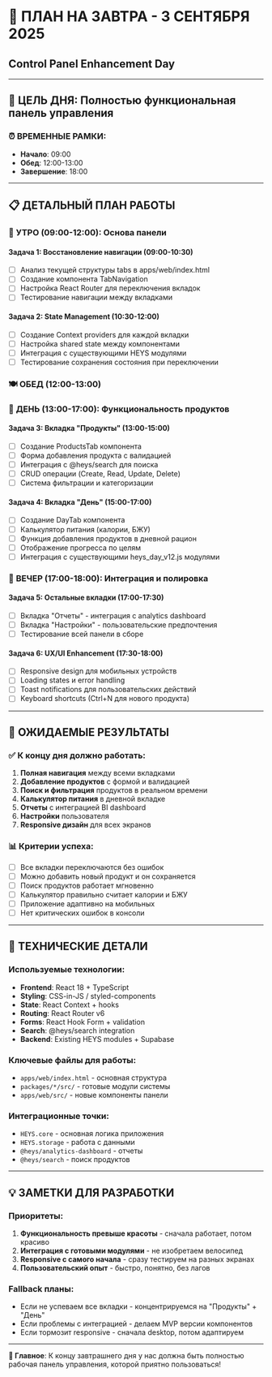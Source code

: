 # 🎯 ПЛАН НА ЗАВТРА - 3 СЕНТЯБРЯ 2025

## Control Panel Enhancement Day

---

## 🚀 **ЦЕЛЬ ДНЯ**: Полностью функциональная панель управления

### ⏰ **ВРЕМЕННЫЕ РАМКИ**:

- **Начало**: 09:00
- **Обед**: 12:00-13:00
- **Завершение**: 18:00

---

## 📋 **ДЕТАЛЬНЫЙ ПЛАН РАБОТЫ**

### 🌅 **УТРО (09:00-12:00): Основа панели**

#### **Задача 1: Восстановление навигации (09:00-10:30)**

- [ ] Анализ текущей структуры tabs в apps/web/index.html
- [ ] Создание компонента TabNavigation
- [ ] Настройка React Router для переключения вкладок
- [ ] Тестирование навигации между вкладками

#### **Задача 2: State Management (10:30-12:00)**

- [ ] Создание Context providers для каждой вкладки
- [ ] Настройка shared state между компонентами
- [ ] Интеграция с существующими HEYS модулями
- [ ] Тестирование сохранения состояния при переключении

### 🍽️ **ОБЕД (12:00-13:00)**

### 🌆 **ДЕНЬ (13:00-17:00): Функциональность продуктов**

#### **Задача 3: Вкладка "Продукты" (13:00-15:00)**

- [ ] Создание ProductsTab компонента
- [ ] Форма добавления продукта с валидацией
- [ ] Интеграция с @heys/search для поиска
- [ ] CRUD операции (Create, Read, Update, Delete)
- [ ] Система фильтрации и категоризации

#### **Задача 4: Вкладка "День" (15:00-17:00)**

- [ ] Создание DayTab компонента
- [ ] Калькулятор питания (калории, БЖУ)
- [ ] Функция добавления продуктов в дневной рацион
- [ ] Отображение прогресса по целям
- [ ] Интеграция с существующими heys_day_v12.js модулями

### 🌙 **ВЕЧЕР (17:00-18:00): Интеграция и полировка**

#### **Задача 5: Остальные вкладки (17:00-17:30)**

- [ ] Вкладка "Отчеты" - интеграция с analytics dashboard
- [ ] Вкладка "Настройки" - пользовательские предпочтения
- [ ] Тестирование всей панели в сборе

#### **Задача 6: UX/UI Enhancement (17:30-18:00)**

- [ ] Responsive design для мобильных устройств
- [ ] Loading states и error handling
- [ ] Toast notifications для пользовательских действий
- [ ] Keyboard shortcuts (Ctrl+N для нового продукта)

---

## 🎯 **ОЖИДАЕМЫЕ РЕЗУЛЬТАТЫ**

### ✅ **К концу дня должно работать:**

1. **Полная навигация** между всеми вкладками
2. **Добавление продуктов** с формой и валидацией
3. **Поиск и фильтрация** продуктов в реальном времени
4. **Калькулятор питания** в дневной вкладке
5. **Отчеты** с интеграцией BI dashboard
6. **Настройки** пользователя
7. **Responsive дизайн** для всех экранов

### 📊 **Критерии успеха:**

- [ ] Все вкладки переключаются без ошибок
- [ ] Можно добавить новый продукт и он сохраняется
- [ ] Поиск продуктов работает мгновенно
- [ ] Калькулятор правильно считает калории и БЖУ
- [ ] Приложение адаптивно на мобильных
- [ ] Нет критических ошибок в консоли

---

## 🔧 **ТЕХНИЧЕСКИЕ ДЕТАЛИ**

### **Используемые технологии:**

- **Frontend**: React 18 + TypeScript
- **Styling**: CSS-in-JS / styled-components
- **State**: React Context + hooks
- **Routing**: React Router v6
- **Forms**: React Hook Form + validation
- **Search**: @heys/search integration
- **Backend**: Existing HEYS modules + Supabase

### **Ключевые файлы для работы:**

- `apps/web/index.html` - основная структура
- `packages/*/src/` - готовые модули системы
- `apps/web/src/` - новые компоненты панели

### **Интеграционные точки:**

- `HEYS.core` - основная логика приложения
- `HEYS.storage` - работа с данными
- `@heys/analytics-dashboard` - отчеты
- `@heys/search` - поиск продуктов

---

## 💡 **ЗАМЕТКИ ДЛЯ РАЗРАБОТКИ**

### **Приоритеты:**

1. **Функциональность превыше красоты** - сначала работает, потом красиво
2. **Интеграция с готовыми модулями** - не изобретаем велосипед
3. **Responsive с самого начала** - сразу тестируем на разных экранах
4. **Пользовательский опыт** - быстро, понятно, без лагов

### **Fallback планы:**

- Если не успеваем все вкладки - концентрируемся на "Продукты" + "День"
- Если проблемы с интеграцией - делаем MVP версии компонентов
- Если тормозит responsive - сначала desktop, потом адаптируем

---

**🎯 Главное**: К концу завтрашнего дня у нас должна быть полностью рабочая
панель управления, которой приятно пользоваться!
